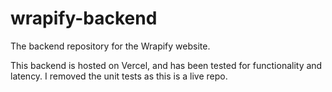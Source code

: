 # wrapify-backend

The backend repository for the Wrapify website.

This backend is hosted on Vercel, and has been tested for functionality and latency. I removed the unit tests as this is a live repo.
